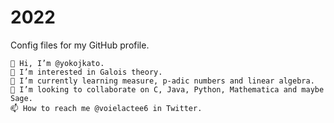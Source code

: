 # 2022
Config files for my GitHub profile.

    👋 Hi, I’m @yokojkato.
    👀 I’m interested in Galois theory.
    🌱 I’m currently learning measure, p-adic numbers and linear algebra.
    💞️ I’m looking to collaborate on C, Java, Python, Mathematica and maybe Sage.
    📫 How to reach me @voielactee6 in Twitter.
